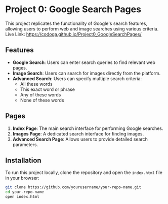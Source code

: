 # Project 0: Google Search Pages

This project replicates the functionality of Google's search features, allowing users to perform web and image searches using various criteria.
Live Link: https://codoga.github.io/Project0_GoogleSearchPages/

## Features

- **Google Search**: Users can enter search queries to find relevant web pages.
- **Image Search**: Users can search for images directly from the platform.
- **Advanced Search**: Users can specify multiple search criteria:
  - All these words
  - This exact word or phrase
  - Any of these words
  - None of these words

## Pages

1. **Index Page**: The main search interface for performing Google searches.
2. **Images Page**: A dedicated search interface for finding images.
3. **Advanced Search Page**: Allows users to provide detailed search parameters.

## Installation

To run this project locally, clone the repository and open the `index.html` file in your browser:

```bash
git clone https://github.com/yourusername/your-repo-name.git
cd your-repo-name
open index.html
